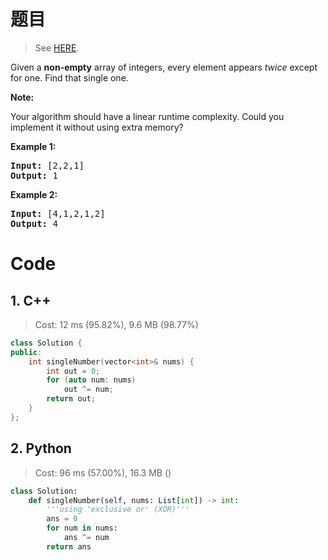# 题目

> See [HERE](https://leetcode.com/problems/single-number/).

<div><p>Given a <strong>non-empty</strong>&nbsp;array of integers, every element appears <em>twice</em> except for one. Find that single one.</p>

<p><strong>Note:</strong></p>

<p>Your algorithm should have a linear runtime complexity. Could you implement it without using extra memory?</p>

<p><strong>Example 1:</strong></p>

<pre><strong>Input:</strong> [2,2,1]
<strong>Output:</strong> 1
</pre>

<p><strong>Example 2:</strong></p>

<pre><strong>Input:</strong> [4,1,2,1,2]
<strong>Output:</strong> 4
</pre>
</div>

# Code

## 1. C++

> Cost: 12 ms (95.82%), 9.6 MB (98.77%)

```C++
class Solution {
public:
    int singleNumber(vector<int>& nums) {
        int out = 0;
        for (auto num: nums)
            out ^= num;
        return out;
    }
};
```

## 2. Python

> Cost: 96 ms (57.00%), 16.3 MB ()

```python
class Solution:
    def singleNumber(self, nums: List[int]) -> int:
        '''using 'exclusive or' (XOR)'''
        ans = 0
        for num in nums:
            ans ^= num
        return ans
```

